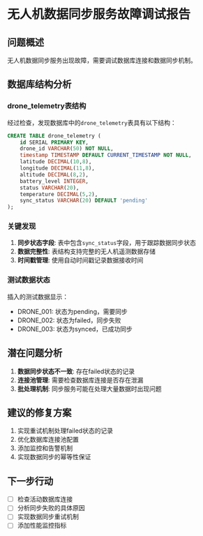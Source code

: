 # 无人机数据同步服务故障调试报告

## 问题概述
无人机数据同步服务出现故障，需要调试数据库连接和数据同步机制。

## 数据库结构分析

### drone_telemetry表结构
经过检查，发现数据库中的`drone_telemetry`表具有以下结构：

```sql
CREATE TABLE drone_telemetry (
    id SERIAL PRIMARY KEY,
    drone_id VARCHAR(50) NOT NULL,
    timestamp TIMESTAMP DEFAULT CURRENT_TIMESTAMP NOT NULL,
    latitude DECIMAL(10,8),
    longitude DECIMAL(11,8),
    altitude DECIMAL(8,2),
    battery_level INTEGER,
    status VARCHAR(20),
    temperature DECIMAL(5,2),
    sync_status VARCHAR(20) DEFAULT 'pending'
);
```

### 关键发现
1. **同步状态字段**: 表中包含`sync_status`字段，用于跟踪数据同步状态
2. **数据完整性**: 表结构支持完整的无人机遥测数据存储
3. **时间戳管理**: 使用自动时间戳记录数据接收时间

### 测试数据状态
插入的测试数据显示：
- DRONE_001: 状态为pending，需要同步
- DRONE_002: 状态为failed，同步失败
- DRONE_003: 状态为synced，已成功同步

## 潜在问题分析
1. **数据同步状态不一致**: 存在failed状态的记录
2. **连接池管理**: 需要检查数据库连接是否存在泄漏
3. **批处理机制**: 同步服务可能在处理大量数据时出现问题

## 建议的修复方案
1. 实现重试机制处理failed状态的记录
2. 优化数据库连接池配置
3. 添加监控和告警机制
4. 实现数据同步的幂等性保证

## 下一步行动
- [ ] 检查活动数据库连接
- [ ] 分析同步失败的具体原因
- [ ] 实现数据同步重试机制
- [ ] 添加性能监控指标